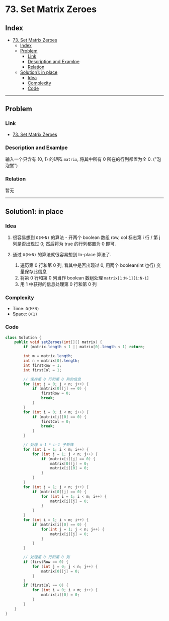 # 73. Set Matrix Zeroes

## Index

- [73. Set Matrix Zeroes](#73-set-matrix-zeroes)
  - [Index](#index)
  - [Problem](#problem)
    - [Link](#link)
    - [Description and Examlpe](#description-and-examlpe)
    - [Relation](#relation)
  - [Solution1: in place](#solution1-in-place)
    - [Idea](#idea)
    - [Complexity](#complexity)
    - [Code](#code)

----

## Problem

### Link

- [73. Set Matrix Zeroes][1]

### Description and Examlpe

输入一个只含有 {0, 1} 的矩阵 `matrix`, 将其中所有 0 所在的行列都置为全 0. ("泡泡堂")

### Relation

暂无

----

## Solution1: in place

### Idea

1. 很容易想到 `O(M+N)` 的算法 - 开两个 boolean 数组 row, col 标志第 i 行 / 第 j 列是否出现过 0; 然后将为 true 的行列都置为 0 即可.
2. 通过 `O(M+N)` 的算法就很容易想到 In-place 算法了.

    1. 遍历第 0 行和第 0 列, 看其中是否出现过 0, 用两个 boolean(int 也行) 变量保存此信息
    2. 将第 0 行和第 0 列当作 boolean 数组处理 `matrix[1:M-1][1:N-1]`
    3. 用 1 中获得的信息处理第 0 行和第 0 列

### Complexity

- Time: `O(M*N)`
- Space: `O(1)`

### Code

```java
class Solution {
    public void setZeroes(int[][] matrix) {
        if (matrix.length < 1 || matrix[0].length < 1) return;

        int m = matrix.length;
        int n = matrix[0].length;
        int firstRow = 1;
        int firstCol = 1;

        // 保存第 0 行和第 0 列的信息
        for (int j = 0; j < n; j++) {
            if (matrix[0][j] == 0) {
                firstRow = 0;
                break;
            }
        }
        for (int i = 0; i < m; i++) {
            if (matrix[i][0] == 0) {
                firstCol = 0;
                break;
            }
        }

        // 处理 m-1 * n-1 子矩阵
        for (int i = 1; i < m; i++) {
            for (int j = 1; j < n; j++) {
                if (matrix[i][j] == 0) {
                    matrix[0][j] = 0;
                    matrix[i][0] = 0;
                }
            }
        }
        for (int j = 1; j < n; j++) {
            if (matrix[0][j] == 0) {
                for (int i = 1; i < m; i++) {
                    matrix[i][j] = 0;
                }
            }
        }
        for (int i = 1; i < m; i++) {
            if (matrix[i][0] == 0) {
                for(int j = 1; j < n; j++) {
                    matrix[i][j] = 0;
                }
            }
        }

        // 处理第 0 行和第 0 列
        if (firstRow == 0) {
            for (int j = 0; j < n; j++) {
                matrix[0][j] = 0;
            }
        }
        if (firstCol == 0) {
            for (int i = 0; i < m; i++) {
                matrix[i][0] = 0;
            }
        }
    }
}
```

[1]: https://leetcode.com/problems/set-matrix-zeroes/
